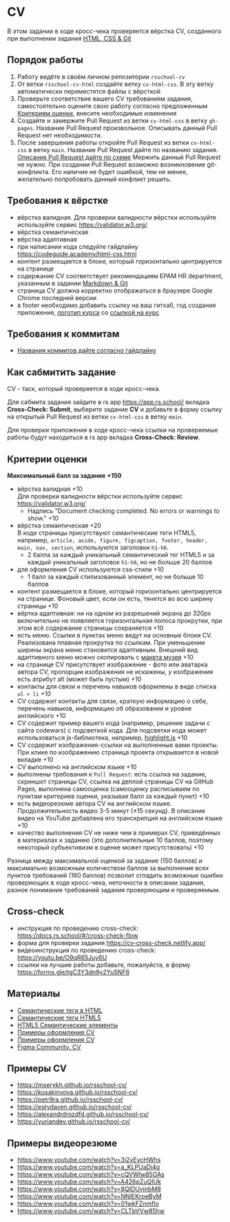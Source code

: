 # CV

В этом задании в ходе кросс-чека проверяется вёрстка CV, созданного при выполнении задания [HTML, CSS & Git](html-css-git.md)

## Порядок работы

1. Работу ведёте в своём личном репозитории `rsschool-cv`
2. От ветки `rsschool-cv-html` создайте ветку `cv-html-css`. В эту ветку автоматически переместятся файлы c вёрсткой
3. Проверьте соответствие вашего CV требованиям задания, самостоятельно оцените свою работу согласно предложенным [Критериям оценки](#критерии-оценки), внесите необходимые изменения
4. Создайте и замержите Pull Request из ветки `cv-html-css` в ветку `gh-pages`. Название Pull Request произвольное. Описывать данный Pull Request нет необходимости.
5. После завершения работы откройте Pull Request из ветки `cv-html-css` в ветку `main`. Название Pull Request дайте по названию задания. [Описание Pull Request дайте по схеме](https://docs.rs.school/#/pull-request-review-process?id=Требования-к-pull-request-pr)  Мержить данный Pull Request не нужно. При создании Pull Request возможно возникновение git-конфликта. Его наличие не будет ошибкой, тем не менее, желательно попробовать данный конфликт решить.

## Требования к вёрстке

- вёрстка валидная. Для проверки валидности вёрстки используйте используйте сервис https://validator.w3.org/
- вёрстка семантическая
- вёрстка адаптивная
- при написании кода следуйте гайдлайну https://codeguide.academy/html-css.html
- контент размещается в блоке, который горизонтально центрируется на странице
- содержание СV соответствует рекомендациям EPAM HR department, указанным в задании [Markdown & Git](git-markdown.md)
- страница СV должна корректно отображаться в браузере Google Chrome последней версии
- в footer необходимо добавить ссылку на ваш гитхаб, год создания приложения, [логотип курса](https://rs.school/images/rs_school_js.svg) со [ссылкой на курс](https://rs.school/js/)

## Требования к коммитам
- [Названия коммитов дайте согласно гайдлайну](https://docs.rs.school/#/git-convention)

## Как сабмитить задание
CV - таск, который проверяется в ходе кросс-чека.

Для сабмита задания зайдите в rs app https://app.rs.school/ вкладка **Cross-Check: Submit**, выберите задание **CV** и добавьте в форму ссылку на открытый Pull Request из ветки `cv-html-css` в ветку `main`.

Для проверки приложения в ходе кросс-чека ссылки на проверяемые работы будут находиться в rs app вкладка **Cross-Check: Review**.

## Критерии оценки
**Максимальный балл за задание +150**

- вёрстка валидная +10  
  Для проверки валидности вёрстки используйте сервис https://validator.w3.org/
  - Надпись "Document checking completed. No errors or warnings to show." +10
- вёрстка семантическая +20  
  В коде страницы присутствуют семантические теги HTML5, например, `article, aside, figure, figcaption, footer, header, main, nav, section`, используются заголовки `h1-h6`.
  - 2 балла за каждый уникальный семантический тег HTML5 и за каждый уникальный заголовок `h1-h6`, но не больше 20 баллов
- для оформления СV используются css-стили +10
  - 1 балл за каждый стилизованный элемент, но не больше 10 баллов
- контент размещается в блоке, который горизонтально центрируется на странице. Фоновый цвет, если он есть, тянется во всю ширину страницы +10
- вёртка адаптивная: ни на одном из разрешений экрана до 320px включительно не появляется горизонтальная полоса прокрутки, при этом всё содержание страницы сохраняется +10
- есть меню. Ссылки в пунктах меню ведут на основные блоки CV. Реализована плавная прокрутка по ссылкам. При уменьшении ширины экрана меню становится адаптивным. Внешний вид адаптивного меню можно скопировать с [макета музея](https://www.figma.com/file/8HKh13WNQ8TT9WI3BBSl5M/Museum-11.08) +10 
- на странице СV присутствует изображение - фото или аватарка автора CV, пропорции изображения не искажены, у изображения есть атрибут alt (может быть пустым) +10
- контакты для связи и перечень навыков оформлены в виде списка `ul > li` +10
- CV содержит контакты для связи, краткую информацию о себе, перечень навыков, информацию об образовании и уровне английского +10
- CV содержит пример вашего кода (например, решение задачи с сайта codewars) с подсветкой кода. Для подсветки кода может использоваться js-библиотека, например, [highlight.js](https://wiki.pwodev.com/highlight-js-лучшая-подсветка-кода/) +10
- CV содержит изображения-ссылки на выполненные вами проекты. При клике по изображению страница проекта открывается в новой вкладке +10
- CV выполнено на английском языке +10
- выполнены требования к `Pull Request`: есть ссылка на задание, скриншот страницы СV, ссылка на деплой страницы CV на GitHub Pages, выполнена самооценка (самооценку расписываем по пунктам критериев оценки, указывая балл за каждый пункт) +10
- есть видеорезюме автора CV на английском языке. Продолжительность видео 3-5 минут (±15 секунд). В описание видео на YouTube добавлена его транскрипция на английском языке +10
- качество выполнения CV не ниже чем в примерах CV, приведённых в материалах к заданию (это дополнительные 10 баллов, поэтому некоторый субъективизм в оценке может присутствовать) +10

Разница между максимальной оценкой за задание (150 баллов) и максимально возможным количеством баллов за выполнение всех пунктов требований (160 баллов) позволит сгладить возможные ошибки проверяющих в ходе кросс-чека, неточности в описании задания, разное понимание требований задания проверяющим и проверяемым.

## Cross-check
- инструкция по проведению cross-check: https://docs.rs.school/#/cross-check-flow
- форма для проверки задания https://cv-cross-check.netlify.app/
- видеоинструкция по проведению cross-check: https://youtu.be/O9qR65Juy6U
- ссылки на лучшие работы добавьте, пожалуйста, в форму https://forms.gle/tgC3Y3dn9y2Yu5NF6

## Материалы
- [Семантические теги в HTML](https://youtu.be/bQRmGxhARhc)
- [Семантические теги HTML5](https://www.youtube.com/watch?v=_ih1xJyPk4A)
- [HTML5 Семантические элементы](https://html5css.ru/html/html5_semantic_elements.php)
- [Примеры оформления CV](https://www.freepik.com/free-photos-vectors/cv-template)
- [Примеры оформления CV](https://www.canva.com/resumes/templates/)
- [Figma Community. CV](https://www.figma.com/community/search?model_type=hub_files&q=cv)

## Примеры CV
- https://mserykh.github.io/rsschool-cv/
- https://kusakinvova.github.io/rsschool-cv/
- https://petr9ra.github.io/rsschool-cv/
- https://estydaven.github.io/rsschool-cv/
- https://alexandrdrozdfd.github.io/rsschool-cv/
- https://yuriandev.github.io/rsschool-cv/

## Примеры видеорезюме
- https://www.youtube.com/watch?v=3j2vEycHWhs
- https://www.youtube.com/watch?v=a_KLPUaDi4g
- https://www.youtube.com/watch?v=cQVWIw85OAs
- https://www.youtube.com/watch?v=A426pZuQIUk
- https://www.youtube.com/watch?v=8QIDUvjnbM8
- https://www.youtube.com/watch?v=NNlEKrpeByM
- https://www.youtube.com/watch?v=01wkFZnmflo
- https://www.youtube.com/watch?v=CLTbVVw85hw
